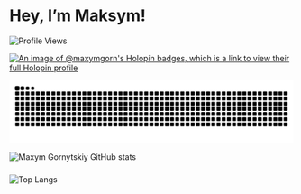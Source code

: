 <h1> Hey, I’m Maksym!</h1>

![Profile Views](https://komarev.com/ghpvc/?username=MaxymGorn&color=lightgrey)

[![An image of @maxymgorn's Holopin badges, which is a link to view their full Holopin profile](https://holopin.me/maxymgorn)](https://holopin.io/@maxymgorn)

![snake gif](https://github.com/MaxymGorn/MaxymGorn/blob/output/github-contribution-grid-snake.svg)

![Maxym Gornytskiy GitHub stats](https://github-readme-stats.vercel.app/api?username=MaxymGorn&show_icons=true&count_private=true&theme=radical&hide=stars,issues)

###
![Top Langs](https://github-readme-stats.vercel.app/api/top-langs/?username=MaxymGorn&layout=compact&count_private=true&langs_count=6&theme=radical)
